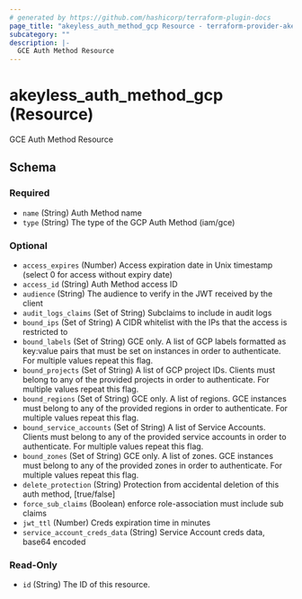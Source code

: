 ```yaml
---
# generated by https://github.com/hashicorp/terraform-plugin-docs
page_title: "akeyless_auth_method_gcp Resource - terraform-provider-akeyless"
subcategory: ""
description: |-
  GCE Auth Method Resource
---
```


# akeyless_auth_method_gcp (Resource)

GCE Auth Method Resource



<!-- schema generated by tfplugindocs -->
## Schema

### Required

- `name` (String) Auth Method name
- `type` (String) The type of the GCP Auth Method (iam/gce)

### Optional

- `access_expires` (Number) Access expiration date in Unix timestamp (select 0 for access without expiry date)
- `access_id` (String) Auth Method access ID
- `audience` (String) The audience to verify in the JWT received by the client
- `audit_logs_claims` (Set of String) Subclaims to include in audit logs
- `bound_ips` (Set of String) A CIDR whitelist with the IPs that the access is restricted to
- `bound_labels` (Set of String) GCE only. A list of GCP labels formatted as key:value pairs that must be set on instances in order to authenticate. For multiple values repeat this flag.
- `bound_projects` (Set of String) A list of GCP project IDs. Clients must belong to any of the provided projects in order to authenticate. For multiple values repeat this flag.
- `bound_regions` (Set of String) GCE only. A list of regions. GCE instances must belong to any of the provided regions in order to authenticate. For multiple values repeat this flag.
- `bound_service_accounts` (Set of String) A list of Service Accounts. Clients must belong to any of the provided service accounts in order to authenticate. For multiple values repeat this flag.
- `bound_zones` (Set of String) GCE only. A list of zones. GCE instances must belong to any of the provided zones in order to authenticate. For multiple values repeat this flag.
- `delete_protection` (String) Protection from accidental deletion of this auth method, [true/false]
- `force_sub_claims` (Boolean) enforce role-association must include sub claims
- `jwt_ttl` (Number) Creds expiration time in minutes
- `service_account_creds_data` (String) Service Account creds data, base64 encoded

### Read-Only

- `id` (String) The ID of this resource.


